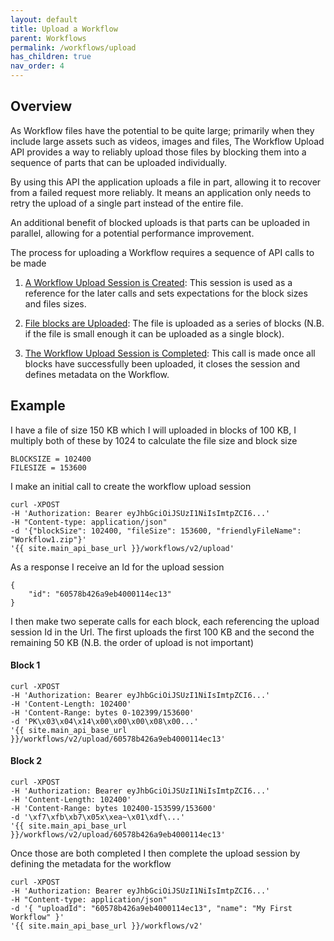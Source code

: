```yaml
---
layout: default
title: Upload a Workflow
parent: Workflows
permalink: /workflows/upload
has_children: true
nav_order: 4
---
```


## Overview

As Workflow files have the potential to be quite large; primarily when they include large assets such as videos, images and files,
The Workflow Upload API provides a way to reliably upload those files by blocking them into a sequence of parts that can be uploaded individually.


By using this API the application uploads a file in part, allowing it to recover from a failed request more reliably. It means an application only needs to retry the upload of a single part instead of the entire file.


An additional benefit of blocked uploads is that parts can be uploaded in parallel, allowing for a potential performance improvement.


The process for uploading a Workflow requires a sequence of API calls to be made

1. [A Workflow Upload Session is Created](./create-workflow-upload-session.md): This session is used as a reference for the later calls and sets expectations for the block sizes and files sizes.

2. [File blocks are Uploaded](./workflow-upload-block.md): The file is uploaded as a series of blocks (N.B. if the file is small enough it can be uploaded as a single block).

3. [The Workflow Upload Session is Completed](./finalise-workflow-upload.md): This call is made once all blocks have successfully been uploaded, it closes the session and defines metadata on the Workflow.



## Example

I have a file of size 150 KB which I will uploaded in blocks of 100 KB, I multiply both of these by 1024 to calculate the file size and block size

```
BLOCKSIZE = 102400
FILESIZE = 153600
```


I make an initial call to create the workflow upload session
```curl
curl -XPOST
-H 'Authorization: Bearer eyJhbGciOiJSUzI1NiIsImtpZCI6...'
-H "Content-type: application/json"
-d '{"blockSize": 102400, "fileSize": 153600, "friendlyFileName": "Workflow1.zip"}'
'{{ site.main_api_base_url }}/workflows/v2/upload'
```


As a response I receive an Id for the upload session
```
{
    "id": "60578b426a9eb4000114ec13"
}
```


I then make two seperate calls for each block, each referencing the upload session Id in the Url.
The first uploads the first 100 KB and the second the remaining 50 KB (N.B. the order of upload is not important)
#### Block 1 
```curl
curl -XPOST
-H 'Authorization: Bearer eyJhbGciOiJSUzI1NiIsImtpZCI6...'
-H 'Content-Length: 102400'
-H 'Content-Range: bytes 0-102399/153600'
-d 'PK\x03\x04\x14\x00\x00\x00\x08\x00...'
'{{ site.main_api_base_url }}/workflows/v2/upload/60578b426a9eb4000114ec13'
```
#### Block 2 
```curl
curl -XPOST
-H 'Authorization: Bearer eyJhbGciOiJSUzI1NiIsImtpZCI6...'
-H 'Content-Length: 102400'
-H 'Content-Range: bytes 102400-153599/153600'
-d '\xf7\xfb\xb7\x05x\xea~\x01\xdf\...'
'{{ site.main_api_base_url }}/workflows/v2/upload/60578b426a9eb4000114ec13'
```


Once those are both completed I then complete the upload session by defining the metadata for the workflow
```curl
curl -XPOST
-H 'Authorization: Bearer eyJhbGciOiJSUzI1NiIsImtpZCI6...'
-H "Content-type: application/json"
-d '{ "uploadId": "60578b426a9eb4000114ec13", "name": "My First Workflow" }'
'{{ site.main_api_base_url }}/workflows/v2'
```